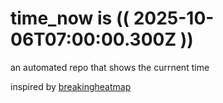 # time_now is (( 2025-10-06T07:00:00.300Z ))

an automated repo that shows the currnent time

inspired by [breakingheatmap](https://github.com/breakingheatmap/breakingheatmap)